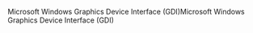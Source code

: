 <span data-ttu-id="8d825-101">Microsoft Windows Graphics Device Interface (GDI)</span><span class="sxs-lookup"><span data-stu-id="8d825-101">Microsoft Windows Graphics Device Interface (GDI)</span></span>